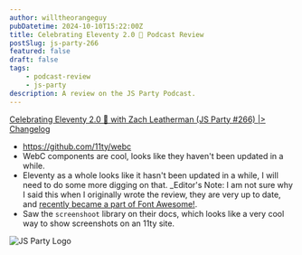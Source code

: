 ```yaml
---
author: willtheorangeguy
pubDatetime: 2024-10-10T15:22:00Z
title: Celebrating Eleventy 2.0 🎉 Podcast Review
postSlug: js-party-266
featured: false
draft: false
tags:
    - podcast-review
    - js-party
description: A review on the JS Party Podcast.
---
```


[Celebrating Eleventy 2.0 🎉 with Zach Leatherman (JS Party #266) |> Changelog](https://changelog.com/jsparty/266)

- https://github.com/11ty/webc 
- WebC components are cool, looks like they haven't been updated in a while.
- Eleventy as a whole looks like it hasn't been updated in a while, I will need to do some more digging on that. _Editor's Note: I am not sure why I said this when I originally wrote the review, they are very up to date, and [recently became a part of Font Awesome!](https://www.11ty.dev/blog/eleventy-font-awesome/).
- Saw the `screenshoot` library on their docs, which looks like a very cool way to show screenshots on an 11ty site.

![JS Party Logo](https://is1-ssl.mzstatic.com/image/thumb/Podcasts113/v4/8e/31/88/8e318808-56a6-b897-6f98-71cf214b54a3/mza_7508458937281322007.png/300x300bb.webp)
